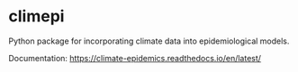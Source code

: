 # climepi
Python package for incorporating climate data into epidemiological models.

Documentation: https://climate-epidemics.readthedocs.io/en/latest/
